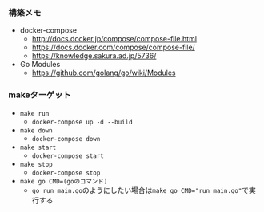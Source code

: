 ### 構築メモ

- docker-compose 
  - http://docs.docker.jp/compose/compose-file.html
  - https://docs.docker.com/compose/compose-file/
  - https://knowledge.sakura.ad.jp/5736/
- Go Modules
  - https://github.com/golang/go/wiki/Modules

### makeターゲット

- `make run`
  - `docker-compose up -d --build`
- `make down`
  - `docker-compose down`
- `make start`
  - `docker-compose start`
- `make stop`
  - `docker-compose stop`
- `make go CMD=(goのコマンド)`
  - `go run main.go`のようにしたい場合は`make go CMD="run main.go"`で実行する